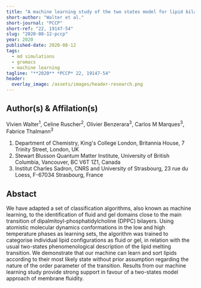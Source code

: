 ```yaml
---
title: "A machine learning study of the two states model for lipid bilayer phase transitions"
short-author: "Walter et al."
short-journal: "PCCP"
short-ref: "22, 19147-54"
slug: "2020-08-12-pccp"
year: 2020
published-date: 2020-08-12
tags:
  - md simulations
  - gromacs
  - machine learning
tagline: "**2020** *PCCP* 22, 19147-54"
header:
  overlay_image: /assets/images/header-research.png
---
```


## Author(s) & Affilation(s)

Vivien Walter<sup>1</sup>, Celine Ruscher<sup>2</sup>, Olivier Benzerara<sup>3</sup>, Carlos M Marques<sup>3</sup>, Fabrice Thalmann<sup>3</sup>

1. Department of Chemistry, King's College London, Britannia House, 7 Trinity Street, London, UK
2. Stewart Blusson Quantum Matter Institute, University of British Columbia, Vancouver, BC V6T 1Z1, Canada
3. Institut Charles Sadron, CNRS and University of Strasbourg, 23 rue du Loess, F-67034 Strasbourg, France

## Abstact

We have adapted a set of classification algorithms, also known as machine learning, to the identification of fluid and gel domains close to the main transition of dipalmitoyl-phosphatidylcholine (DPPC) bilayers. Using atomistic molecular dynamics conformations in the low and high temperature phases as learning sets, the algorithm was trained to categorise individual lipid configurations as fluid or gel, in relation with the usual two-states phenomenological description of the lipid melting transition. We demonstrate that our machine can learn and sort lipids according to their most likely state without prior assumption regarding the nature of the order parameter of the transition. Results from our machine learning study provide strong support in favour of a two-states model approach of membrane fluidity.
